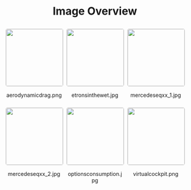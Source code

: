 <h1 style ="text-align: center;"> Image Overview </h1>
<div style="display: flex;
flex-wrap: wrap;
gap: 10px;
justify-content: center;
padding: 10px;" >
<div style="flex: 1 1 calc(33.333% - 20px); /* Three images per row on large screens */
        max-width: 150px;
        text-align: center;" >
<img src="https://media.evkx.net/multimedia/guides/understandingrange/aerodynamicdrag_xst.png" style="width: 150px;
height: auto;
border: 1px solid #ddd;
border-radius: 5px;
  ">
<p>aerodynamicdrag.png</p>
</div>
<div style="flex: 1 1 calc(33.333% - 20px); /* Three images per row on large screens */
        max-width: 150px;
        text-align: center;" >
<img src="https://media.evkx.net/multimedia/guides/understandingrange/etronsinthewet_xst.jpg" style="width: 150px;
height: auto;
border: 1px solid #ddd;
border-radius: 5px;
  ">
<p>etronsinthewet.jpg</p>
</div>
<div style="flex: 1 1 calc(33.333% - 20px); /* Three images per row on large screens */
        max-width: 150px;
        text-align: center;" >
<img src="https://media.evkx.net/multimedia/guides/understandingrange/mercedeseqxx_1_xst.jpg" style="width: 150px;
height: auto;
border: 1px solid #ddd;
border-radius: 5px;
  ">
<p>mercedeseqxx_1.jpg</p>
</div>
<div style="flex: 1 1 calc(33.333% - 20px); /* Three images per row on large screens */
        max-width: 150px;
        text-align: center;" >
<img src="https://media.evkx.net/multimedia/guides/understandingrange/mercedeseqxx_2_xst.jpg" style="width: 150px;
height: auto;
border: 1px solid #ddd;
border-radius: 5px;
  ">
<p>mercedeseqxx_2.jpg</p>
</div>
<div style="flex: 1 1 calc(33.333% - 20px); /* Three images per row on large screens */
        max-width: 150px;
        text-align: center;" >
<img src="https://media.evkx.net/multimedia/guides/understandingrange/optionsconsumption_xst.jpg" style="width: 150px;
height: auto;
border: 1px solid #ddd;
border-radius: 5px;
  ">
<p>optionsconsumption.jpg</p>
</div>
<div style="flex: 1 1 calc(33.333% - 20px); /* Three images per row on large screens */
        max-width: 150px;
        text-align: center;" >
<img src="https://media.evkx.net/multimedia/guides/understandingrange/virtualcockpit_xst.png" style="width: 150px;
height: auto;
border: 1px solid #ddd;
border-radius: 5px;
  ">
<p>virtualcockpit.png</p>
</div>
</div>
